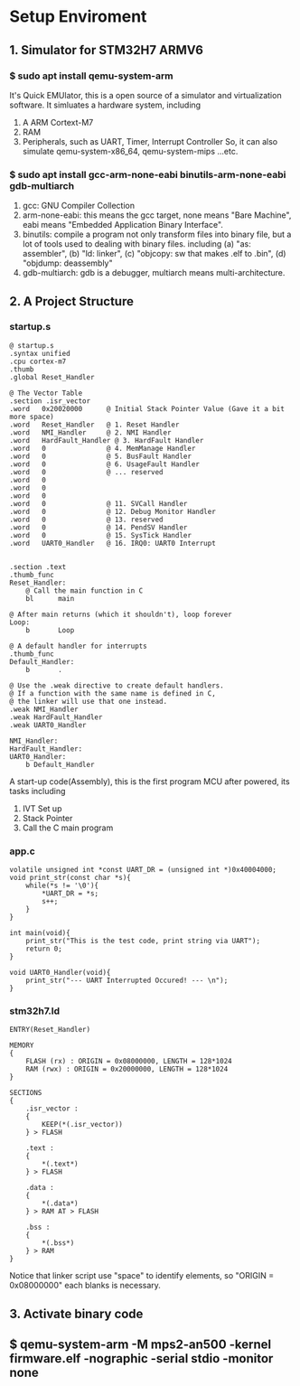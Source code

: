 # Setup Enviroment
## 1. Simulator for STM32H7 ARMV6
### $ sudo apt install qemu-system-arm
It's Quick EMUlator, this is a open source of a simulator and virtualization software.
It simluates a hardware system, including
1. A ARM Cortext-M7
2. RAM
3. Peripherals, such as UART, Timer, Interrupt Controller
So, it can also simulate qemu-system-x86_64, qemu-system-mips ...etc.

### $ sudo apt install gcc-arm-none-eabi binutils-arm-none-eabi gdb-multiarch
1. gcc: GNU Compiler Collection
2. arm-none-eabi: this means the gcc target, none means "Bare Machine", eabi means "Embedded Application Binary Interface".
3. binutils: compile a program not only transform files into binary file, but a lot of tools used to dealing with binary files. including (a) "as: assembler", (b) "ld: linker", (c) "objcopy: sw that makes .elf to .bin", (d) "objdump: deassembly"
4. gdb-multiarch: gdb is a debugger, multiarch means multi-architecture.

## 2. A Project Structure
### startup.s
    @ startup.s
    .syntax unified
    .cpu cortex-m7
    .thumb
    .global Reset_Handler
    
    @ The Vector Table
    .section .isr_vector
    .word   0x20020000      @ Initial Stack Pointer Value (Gave it a bit more space)
    .word   Reset_Handler   @ 1. Reset Handler
    .word   NMI_Handler     @ 2. NMI Handler
    .word   HardFault_Handler @ 3. HardFault Handler
    .word   0               @ 4. MemManage Handler
    .word   0               @ 5. BusFault Handler
    .word   0               @ 6. UsageFault Handler
    .word   0               @ ... reserved
    .word   0
    .word   0
    .word   0
    .word   0               @ 11. SVCall Handler
    .word   0               @ 12. Debug Monitor Handler
    .word   0               @ 13. reserved
    .word   0               @ 14. PendSV Handler
    .word   0               @ 15. SysTick Handler
    .word   UART0_Handler   @ 16. IRQ0: UART0 Interrupt
    
    
    .section .text
    .thumb_func
    Reset_Handler:
        @ Call the main function in C
        bl      main
    
    @ After main returns (which it shouldn't), loop forever
    Loop:
        b       Loop
    
    @ A default handler for interrupts
    .thumb_func
    Default_Handler:
        b       .
    
    @ Use the .weak directive to create default handlers.
    @ If a function with the same name is defined in C,
    @ the linker will use that one instead.
    .weak NMI_Handler
    .weak HardFault_Handler
    .weak UART0_Handler
    
    NMI_Handler:
    HardFault_Handler:
    UART0_Handler:
        b Default_Handler


A start-up code(Assembly), this is the first program MCU after powered, its tasks including
1. IVT Set up
2. Stack Pointer
3. Call the C main program
### app.c
    volatile unsigned int *const UART_DR = (unsigned int *)0x40004000;
    void print_str(const char *s){
	    while(*s != '\0'){
		    *UART_DR = *s;
		    s++;
	    }
    }

    int main(void){
	    print_str("This is the test code, print string via UART");
	    return 0;
    }

    void UART0_Handler(void){
	    print_str("--- UART Interrupted Occured! --- \n");
    }


### stm32h7.ld
    ENTRY(Reset_Handler)
    
    MEMORY
    {
    	FLASH (rx) : ORIGIN = 0x08000000, LENGTH = 128*1024
    	RAM (rwx) : ORIGIN = 0x20000000, LENGTH = 128*1024
    }
    
    SECTIONS
    {
    	.isr_vector :
    	{
    		KEEP(*(.isr_vector))
    	} > FLASH
    	
    	.text :
    	{
    		*(.text*)
    	} > FLASH
    	
    	.data :
    	{
    		*(.data*)
    	} > RAM AT > FLASH
    
    	.bss :
    	{
    		*(.bss*)
    	} > RAM
    }
Notice that linker script use "space" to identify elements, so "ORIGIN = 0x08000000" each blanks is necessary.

## 3. Activate binary code
## $ qemu-system-arm -M mps2-an500 -kernel firmware.elf -nographic -serial stdio -monitor none
